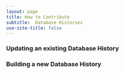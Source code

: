 ```yaml
---
layout: page
title: How to Contribute
subtitle:  Database Histories
use-site-title: false
---
```


 <a name="existing"></a>
### Updating an existing Database History

 <a name="new"></a>
### Building a new Database History

